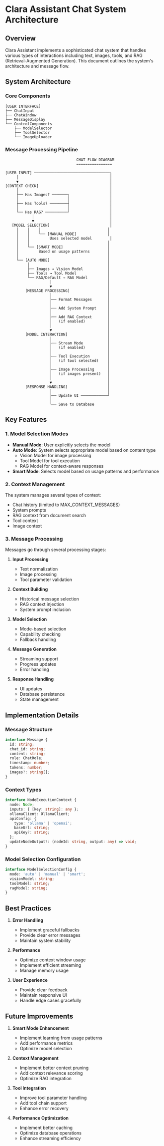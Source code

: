 # Clara Assistant Chat System Architecture
## Overview

Clara Assistant implements a sophisticated chat system that handles various types of interactions including text, images, tools, and RAG (Retrieval-Augmented Generation). This document outlines the system's architecture and message flow.

## System Architecture

### Core Components

```
[USER INTERFACE]
├── ChatInput
├── ChatWindow
├── MessageDisplay
└── ControlComponents
    ├── ModelSelector
    ├── ToolSelector
    └── ImageUploader
```

### Message Processing Pipeline

```
                                CHAT FLOW DIAGRAM
                                ================

[USER INPUT] ──────────────────────────────────┐
     │                                         │
     ▼                                         │
[CONTEXT CHECK]                                │
     │                                         │
     ├── Has Images? ───────┐                  │
     │                      │                  │
     ├── Has Tools? ────────┤                  │
     │                      │                  │
     └── Has RAG? ──────────┘                  │
            │                                  │
            ▼                                  │
   [MODEL SELECTION]                           │
     │    │    │                              │
     │    │    └── [MANUAL MODE]              │
     │    │         Uses selected model        │
     │    │                                   │
     │    └── [SMART MODE]                    │
     │         Based on usage patterns        │
     │                                        │
     └── [AUTO MODE]                          │
          │                                   │
          ├── Images → Vision Model           │
          ├── Tools → Tool Model              │
          └── RAG/Default → RAG Model         │
                    │                         │
                    ▼                         │
         [MESSAGE PROCESSING]                 │
                    │                         │
                    ├── Format Messages       │
                    │                         │
                    ├── Add System Prompt     │
                    │                         │
                    ├── Add RAG Context       │
                    │   (if enabled)          │
                    │                         │
                    ▼                         │
         [MODEL INTERACTION]                  │
                    │                         │
                    ├── Stream Mode           │
                    │   (if enabled)          │
                    │                         │
                    ├── Tool Execution        │
                    │   (if tool selected)    │
                    │                         │
                    ├── Image Processing      │
                    │   (if images present)   │
                    │                         │
                    ▼                         │
         [RESPONSE HANDLING]                  │
                    │                         │
                    ├── Update UI ────────────┘
                    │
                    └── Save to Database
```

## Key Features

### 1. Model Selection Modes

- **Manual Mode**: User explicitly selects the model
- **Auto Mode**: System selects appropriate model based on content type
  - Vision Model for image processing
  - Tool Model for tool execution
  - RAG Model for context-aware responses
- **Smart Mode**: Selects model based on usage patterns and performance

### 2. Context Management

The system manages several types of context:
- Chat history (limited to MAX_CONTEXT_MESSAGES)
- System prompts
- RAG context from document search
- Tool context
- Image context

### 3. Message Processing

Messages go through several processing stages:
1. **Input Processing**
   - Text normalization
   - Image processing
   - Tool parameter validation

2. **Context Building**
   - Historical message selection
   - RAG context injection
   - System prompt inclusion

3. **Model Selection**
   - Mode-based selection
   - Capability checking
   - Fallback handling

4. **Message Generation**
   - Streaming support
   - Progress updates
   - Error handling

5. **Response Handling**
   - UI updates
   - Database persistence
   - State management

## Implementation Details

### Message Structure

```typescript
interface Message {
  id: string;
  chat_id: string;
  content: string;
  role: ChatRole;
  timestamp: number;
  tokens: number;
  images?: string[];
}
```

### Context Types

```typescript
interface NodeExecutionContext {
  node: Node;
  inputs: { [key: string]: any };
  ollamaClient: OllamaClient;
  apiConfig: {
    type: 'ollama' | 'openai';
    baseUrl: string;
    apiKey?: string;
  };
  updateNodeOutput?: (nodeId: string, output: any) => void;
}
```

### Model Selection Configuration

```typescript
interface ModelSelectionConfig {
  mode: 'auto' | 'manual' | 'smart';
  visionModel: string;
  toolModel: string;
  ragModel: string;
}
```

## Best Practices

1. **Error Handling**
   - Implement graceful fallbacks
   - Provide clear error messages
   - Maintain system stability

2. **Performance**
   - Optimize context window usage
   - Implement efficient streaming
   - Manage memory usage

3. **User Experience**
   - Provide clear feedback
   - Maintain responsive UI
   - Handle edge cases gracefully

## Future Improvements

1. **Smart Mode Enhancement**
   - Implement learning from usage patterns
   - Add performance metrics
   - Optimize model selection

2. **Context Management**
   - Implement better context pruning
   - Add context relevance scoring
   - Optimize RAG integration

3. **Tool Integration**
   - Improve tool parameter handling
   - Add tool chain support
   - Enhance error recovery

4. **Performance Optimization**
   - Implement better caching
   - Optimize database operations
   - Enhance streaming efficiency 